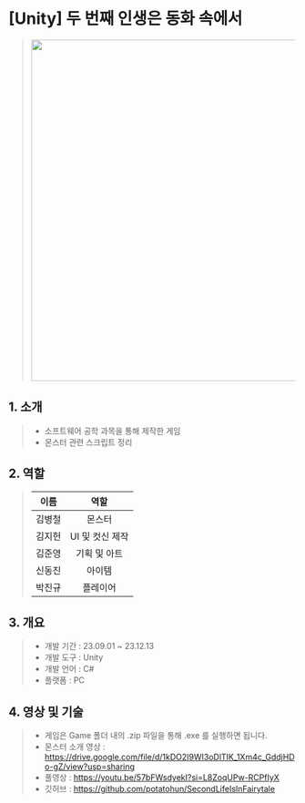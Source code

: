 # [Unity] 두 번째 인생은 동화 속에서

> <img src = "https://github.com/user-attachments/assets/3a95e36d-a3a2-4c9e-b7e5-5eb98ac646e9" width = "600">

## 1. 소개
> - 소프트웨어 공학 과목을 통해 제작한 게임
> - 몬스터 관련 스크립트 정리

## 2. 역할
> | 이름 | 역할 |
> |:---:|:---:|
> | 김병철 | 몬스터 |
> | 김지헌 | UI 및 컷신 제작 |
> | 김준영 | 기획 및 아트 |
> | 신동진 | 아이템 |
> | 박진규 | 플레이어 |

## 3. 개요
> - 개발 기간 : 23.09.01 ~ 23.12.13
> - 개발 도구 : Unity
> - 개발 언어 : C#
> - 플랫폼 : PC
## 4. 영상 및 기술
> - 게임은 Game 폴더 내의 .zip 파일을 통해 .exe 를 실행하면 됩니다.
> - 몬스터 소개 영상 : https://drive.google.com/file/d/1kDO2I9WI3oDlTIK_1Xm4c_GddjHDo-gZ/view?usp=sharing
> - 풀영상 : https://youtu.be/57bFWsdyekI?si=L8ZoqUPw-RCPfIyX
> - 깃허브 : https://github.com/potatohun/SecondLifeIsInFairytale
